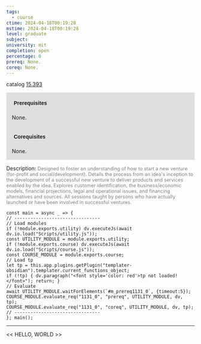 ```yaml
---
tags:
  - course
ctime: 2024-04-18T00:19:28
mstime: 2024-04-18T00:19:28
level: graduate
subject: 
university: mit
completion: open
percentage: 0
prereq: None.
coreq: None.
---
```


catalog [15.393](http://student.mit.edu/catalog/m15b.html#15.393)

<span style="display: block; padding: 15px; background-color: rgb(100, 100, 100, 0.2);"><font id="m_prereq1131_0" style="display: block; font-family: Arial, sans-serif; font-weight: bold; padding: 5px">Prerequisites</font><br><span id="prereq1131_0">None.</span></span>
<span style="display: block; padding: 15px; background-color: rgb(100, 100, 100, 0.2);"><font id="m_coreq1131_0" style="display: block; font-family: Arial, sans-serif; font-weight: bold; padding: 5px">Corequisites</font><br><span id="coreq1131_0">None.</span></span>

<font style="">Description:</font>
<font style="color: grey; font-size: 0.8rem;">Designed to foster an understanding of how to start a new venture (for-profit and social/development). Details the process from an idea's inception to the development of a successful new venture to deliver products and services enabled by the idea. Explores customer identification, the business/economic models, financial projections, legal and operational issues, and financing alternatives and sources. All sessions taught by persons who have actually launched or have been involved in successful ventures.</font>

```dataviewjs
const main = async _ => {
// --------------------------------
// Load modules
if (!module.exports.utility) dv.executeJs(await dv.io.load("Scripts/utility.js"));
const UTILITY_MODULE = module.exports.utility;
if (!module.exports.course) dv.executeJs(await dv.io.load("Scripts/course.js"));
const COURSE_MODULE = module.exports.course;
// Load tp
let tp = this.app.plugins.getPlugin("templater-obsidian").templater.current_functions_object;
if (!tp) { dv.paragraph("<font style='color: red'>tp not loaded!</font>"); return; }
// Evaluate
await UTILITY_MODULE.waitForElements(`#m_prereq1131_0`, {timeout:5});
COURSE_MODULE.evaluate_req("1131_0", "prereq", UTILITY_MODULE, dv, tp);
COURSE_MODULE.evaluate_req("1131_0", "coreq", UTILITY_MODULE, dv, tp);
// --------------------------------
}; main();
```

---

<< HELLO, WORLD >>
